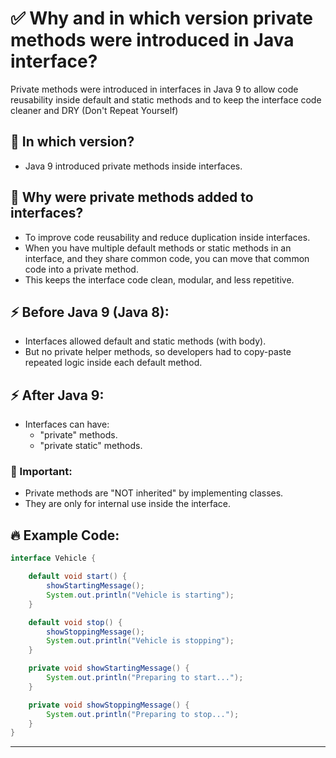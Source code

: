 # ✅ Why and in which version private methods were introduced in Java interface?
Private methods were introduced in interfaces in Java 9 to allow code reusability inside default and static methods and to keep the interface code cleaner and DRY (Don't Repeat Yourself)
## 🎯 In which version?
- Java 9 introduced private methods inside interfaces.
## 🎯 Why were private methods added to interfaces?
- To improve code reusability and reduce duplication inside interfaces.
- When you have multiple default methods or static methods in an interface, and they share common code, you can move that common code into a private method.
- This keeps the interface code clean, modular, and less repetitive.
## ⚡ Before Java 9 (Java 8):
- Interfaces allowed default and static methods (with body).
- But no private helper methods, so developers had to copy-paste repeated logic inside each default method.
## ⚡ After Java 9:
- Interfaces can have:
  - "private" methods.
  - "private static" methods.
### 🛑 Important:
- Private methods are "NOT inherited" by implementing classes.
- They are only for internal use inside the interface.
## 🔥 Example Code:
```java
interface Vehicle {

    default void start() {
        showStartingMessage();
        System.out.println("Vehicle is starting");
    }

    default void stop() {
        showStoppingMessage();
        System.out.println("Vehicle is stopping");
    }

    private void showStartingMessage() {
        System.out.println("Preparing to start...");
    }

    private void showStoppingMessage() {
        System.out.println("Preparing to stop...");
    }
}

```
***********************************************************************



